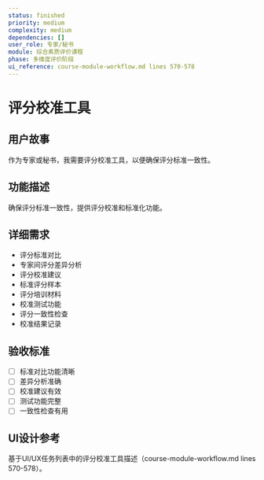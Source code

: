 ```yaml
---
status: finished
priority: medium
complexity: medium
dependencies: []
user_role: 专家/秘书
module: 综合素质评价课程
phase: 多维度评价阶段
ui_reference: course-module-workflow.md lines 570-578
---
```


# 评分校准工具

## 用户故事
作为专家或秘书，我需要评分校准工具，以便确保评分标准一致性。

## 功能描述
确保评分标准一致性，提供评分校准和标准化功能。

## 详细需求
- 评分标准对比
- 专家间评分差异分析
- 评分校准建议
- 标准评分样本
- 评分培训材料
- 校准测试功能
- 评分一致性检查
- 校准结果记录

## 验收标准
- [ ] 标准对比功能清晰
- [ ] 差异分析准确
- [ ] 校准建议有效
- [ ] 测试功能完整
- [ ] 一致性检查有用

## UI设计参考
基于UI/UX任务列表中的评分校准工具描述（course-module-workflow.md lines 570-578）。